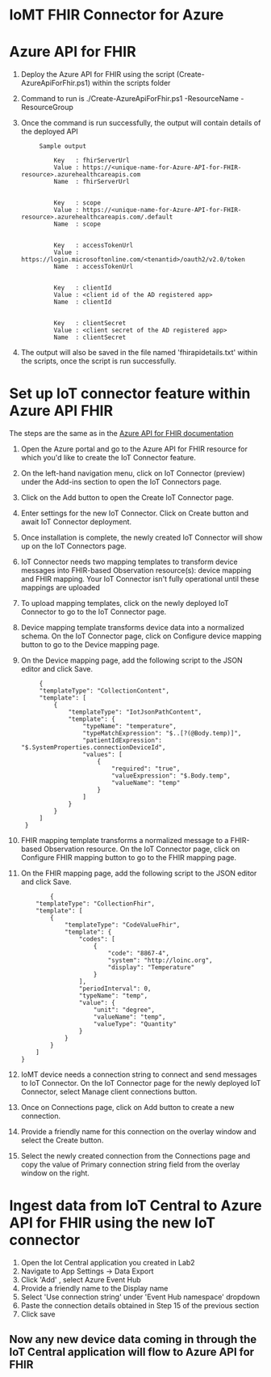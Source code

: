 # IoMT FHIR Connector for Azure

# Azure API for FHIR

1. Deploy the Azure API for FHIR using the script (Create-AzureApiForFhir.ps1) within the scripts folder
2. Command to run is ./Create-AzureApiForFhir.ps1 -ResourceName <unique-name-for-Azure-API-for-FHIR- resource> -ResourceGroup <resource-group-name>
3. Once the command is run successfully, the output will contain details of the deployed API
            
            
            Sample output
            
                Key   : fhirServerUrl
                Value : https://<unique-name-for-Azure-API-for-FHIR- resource>.azurehealthcareapis.com
                Name  : fhirServerUrl


                Key   : scope
                Value : https://<unique-name-for-Azure-API-for-FHIR- resource>.azurehealthcareapis.com/.default
                Name  : scope


                Key   : accessTokenUrl
                Value : https://login.microsoftonline.com/<tenantid>/oauth2/v2.0/token
                Name  : accessTokenUrl


                Key   : clientId
                Value : <client id of the AD registered app>
                Name  : clientId


                Key   : clientSecret
                Value : <client secret of the AD registered app>
                Name  : clientSecret

4. The output will also be saved in the file named 'fhirapidetails.txt' within the scripts, once the script is run successfully.

# Set up IoT connector feature within Azure API FHIR 

The steps are the same as in the [Azure API for FHIR documentation](https://docs.microsoft.com/en-us/azure/healthcare-apis/iot-fhir-portal-quickstart)

1. Open the Azure portal and go to the Azure API for FHIR resource for which you'd like to create the IoT Connector feature.
2. On the left-hand navigation menu, click on IoT Connector (preview) under the Add-ins section to open the IoT Connectors page.
3. Click on the Add button to open the Create IoT Connector page.
4. Enter settings for the new IoT Connector. Click on Create button and await IoT Connector deployment.
5. Once installation is complete, the newly created IoT Connector will show up on the IoT Connectors page.
6. IoT Connector needs two mapping templates to transform device messages into FHIR-based Observation resource(s): device mapping and FHIR mapping. Your IoT Connector isn't fully operational until these mappings are uploaded
7. To upload mapping templates, click on the newly deployed IoT Connector to go to the IoT Connector page.
8. Device mapping template transforms device data into a normalized schema. On the IoT Connector page, click on Configure device mapping button to go to the Device mapping page.
9. On the Device mapping page, add the following script to the JSON editor and click Save.


            {
            "templateType": "CollectionContent",
            "template": [
                {
                    "templateType": "IotJsonPathContent",
                    "template": {
                        "typeName": "temperature",
                        "typeMatchExpression": "$..[?(@Body.temp)]",
                        "patientIdExpression": "$.SystemProperties.connectionDeviceId",
                        "values": [
                            {
                                "required": "true",
                                "valueExpression": "$.Body.temp",
                                "valueName": "temp"
                            }
                        ]
                    }
                }
            ]
        }
        
10. FHIR mapping template transforms a normalized message to a FHIR-based Observation resource. On the IoT Connector page, click on Configure FHIR mapping button to go to the FHIR mapping page.
11. On the FHIR mapping page, add the following script to the JSON editor and click Save.


                {
            "templateType": "CollectionFhir",
            "template": [
                {
                    "templateType": "CodeValueFhir",
                    "template": {
                        "codes": [
                            {
                                "code": "8867-4",
                                "system": "http://loinc.org",
                                "display": "Temperature"
                            }
                        ],
                        "periodInterval": 0,
                        "typeName": "temp",
                        "value": {
                            "unit": "degree",
                            "valueName": "temp",
                            "valueType": "Quantity"
                        }
                    }
                }
            ]
        }
12. IoMT device needs a connection string to connect and send messages to IoT Connector. On the IoT Connector page for the newly deployed IoT Connector, select Manage client connections button.
13. Once on Connections page, click on Add button to create a new connection.
14. Provide a friendly name for this connection on the overlay window and select the Create button.
15. Select the newly created connection from the Connections page and copy the value of Primary connection string field from the overlay window on the right.

# Ingest data from IoT Central to Azure API for FHIR using the new IoT connector

1. Open the Iot Central application you created in Lab2
2. Navigate to App Settings -> Data Export
3. Click 'Add' , select Azure Event Hub 
4. Provide a friendly name to the Display name
5. Select 'Use connection string' under 'Event Hub namespace' dropdown
6. Paste the connection details obtained in Step 15 of the previous section
7. Click save

## **Now any new device data coming in through the IoT Central application will flow to Azure API for FHIR**
